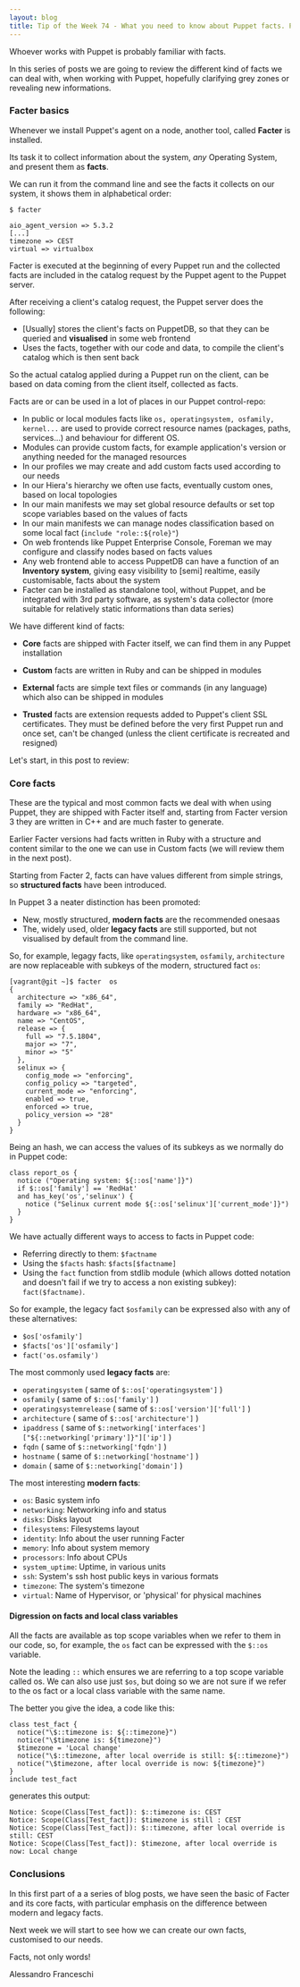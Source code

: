 ```yaml
---
layout: blog
title: Tip of the Week 74 - What you need to know about Puppet facts. Part 1 - Core facts
---
```


Whoever works with Puppet is probably familiar with facts.

In this series of posts we are going to review the different kind of facts we can deal with, when working with Puppet, hopefully clarifying grey zones or revealing new informations.

### Facter basics

Whenever we install Puppet's agent on a node, another tool, called **Facter** is installed.

Its task it to collect information about the system, *any* Operating System, and present them as **facts**.

We can run it from the command line and see the facts it collects on our system, it shows them in alphabetical order:

    $ facter

    aio_agent_version => 5.3.2
    [...]
    timezone => CEST
    virtual => virtualbox

Facter is executed at the beginning of every Puppet run and the collected facts are included in the catalog request by the Puppet agent to the Puppet server.

After receiving a client's catalog request, the Puppet server does the following:

- [Usually] stores the client's facts on PuppetDB, so that they can be queried and **visualised** in some web frontend
- Uses the facts, together with our code and data, to compile the client's catalog which is then sent back

So the actual catalog applied during a Puppet run on the client, can be based on data coming from the client itself, collected as facts.

Facts are or can be used in a lot of places in our Puppet control-repo:

  - In public or local modules facts like ```os, operatingsystem, osfamily, kernel...``` are used to provide correct resource names (packages, paths, services...) and behaviour for different OS.
  - Modules can provide custom facts, for example application's version or anything needed for the managed resources
  - In our profiles we may create and add custom facts used according to our needs  
  - In our Hiera's hierarchy we often use facts, eventually custom ones, based on local topologies
  - In our main manifests we may set global resource defaults or set top scope variables based on the values of facts
  - In our main manifests we can manage nodes classification based on some local fact (```include "role::${role}"```)
  - On web frontends like Puppet Enterprise Console, Foreman we may configure and classify nodes based on facts values
  - Any web frontend able to access PuppetDB can have a function of an **Inventory system**, giving easy visibility to [semi] realtime, easily customisable, facts about the system
  - Facter can be installed as standalone tool, without Puppet, and be integrated with 3rd party software, as system's data collector (more suitable for relatively static informations than data series)

We have different kind of facts:

- **Core** facts are shipped with Facter itself, we can find them in any Puppet installation

- **Custom** facts are written in Ruby and can be shipped in modules

- **External** facts are simple text files or commands (in any language) which also can be shipped in modules

- **Trusted** facts are extension requests added to Puppet's client SSL certificates. They must be defined before the very first Puppet run and once set, can't be changed (unless the client certificate is recreated and resigned)

Let's start, in this post to review:

### Core facts

These are the typical and most common facts we deal with when using Puppet, they are shipped with Facter itself and, starting from Facter version 3 they are written in C++ and are much faster to generate.

Earlier Facter versions had facts written in Ruby with a structure and content similar to the one we can use in Custom facts (we will review them in the next post).

Starting from Facter 2, facts can have values different from simple strings, so **structured facts** have been introduced.

In Puppet 3 a neater distinction has been promoted:
- New, mostly structured, **modern facts** are the recommended onesaas
- The, widely used, older **legacy facts** are still supported, but not visualised by default from the command line.

So, for example, legagy facts, like ```operatingsystem```, ```osfamily```, ```architecture``` are now replaceable with subkeys of the modern, structured fact ```os```:

    [vagrant@git ~]$ facter  os
    {
      architecture => "x86_64",
      family => "RedHat",
      hardware => "x86_64",
      name => "CentOS",
      release => {
        full => "7.5.1804",
        major => "7",
        minor => "5"
      },
      selinux => {
        config_mode => "enforcing",
        config_policy => "targeted",
        current_mode => "enforcing",
        enabled => true,
        enforced => true,
        policy_version => "28"
      }
    }

Being an hash, we can access the values of its subkeys as we normally do in Puppet code:

    class report_os {
      notice ("Operating system: ${::os['name']}")
      if $::os['family'] == 'RedHat'
      and has_key('os','selinux') {
        notice ("Selinux current mode ${::os['selinux']['current_mode']}")
      }
    }

We have actually different ways to access to facts in Puppet code:

- Referring directly to them: ```$factname```
- Using the ```$facts``` hash: ```$facts[$factname]```
- Using the ```fact``` function from stdlib module (which allows dotted notation and doesn't fail if we try to access a non existing subkey): ```fact($factname)```.

So for example, the legacy fact ```$osfamily``` can be expressed also with any of these alternatives:
- ```$os['osfamily']```
- ```$facts['os']['osfamily']```
- ```fact('os.osfamily')```

The most commonly used **legacy facts** are:
- ```operatingsystem``` ( same of ```$::os['operatingsystem']``` )
- ```osfamily``` ( same of ```$::os['family']``` )
- ```operatingsystemrelease``` ( same of ```$::os['version']['full']``` )
- ```architecture``` ( same of ```$::os['architecture']``` )
- ```ipaddress``` ( same of ```$::networking['interfaces']["${::networking['primary']}"]['ip']``` )
- ```fqdn``` ( same of ```$::networking['fqdn']``` )
- ```hostname``` ( same of ```$::networking['hostname']``` )
- ```domain``` ( same of ```$::networking['domain']``` )


The most interesting **modern facts**:

- ```os```: Basic system info
- ```networking```: Networking info and status
- ```disks```: Disks layout
- ```filesystems```: Filesystems layout
- ```identity```: Info about the user running Facter
- ```memory```: Info about system memory
- ```processors```: Info about CPUs
- ```system_uptime```: Uptime, in various units
- ```ssh```: System's ssh host public keys in various formats
- ```timezone```: The system's timezone
- ```virtual```: Name of Hypervisor, or 'physical' for physical machines

#### Digression on facts and local class variables

All the facts are available as top scope variables when we refer to them in our code, so, for example, the ```os``` fact can be expressed with the ```$::os``` variable.

Note the leading ```::``` which ensures we are referring to a top scope variable called os. We can also use just ```$os```, but doing so we are not sure if we refer to the os fact or a local class variable with the same name.

The better you give the idea, a code like this:

    class test_fact {
      notice("\$::timezone is: ${::timezone}")
      notice("\$timezone is: ${timezone}")
      $timezone = 'Local change'
      notice("\$::timezone, after local override is still: ${::timezone}")
      notice("\$timezone, after local override is now: ${timezone}")
    }
    include test_fact

generates this output:

    Notice: Scope(Class[Test_fact]): $::timezone is: CEST
    Notice: Scope(Class[Test_fact]): $timezone is still : CEST
    Notice: Scope(Class[Test_fact]): $::timezone, after local override is still: CEST
    Notice: Scope(Class[Test_fact]): $timezone, after local override is now: Local change


### Conclusions

In this first part of a a series of blog posts, we have seen the basic of Facter and its core facts, with particular emphasis on the difference between modern and legacy facts.

Next week we will start to see how we can create our own facts, customised to our needs.

Facts, not only words!

Alessandro Franceschi
